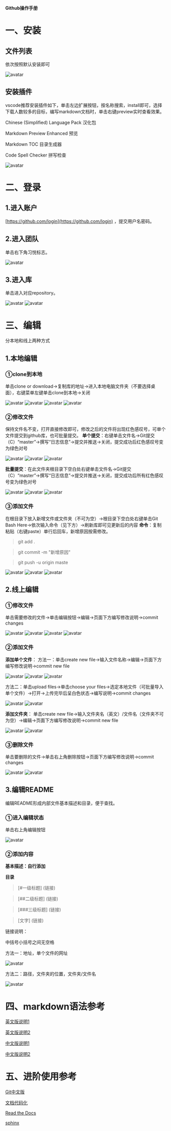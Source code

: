 **Github操作手册**

# 一、安装
## 文件列表
依次按照默认安装即可

![avatar](images/图片01.png)
## 安装插件
vscode推荐安装插件如下，单击左边扩展按钮，按名称搜索，install即可，选择下载人数较多的目标，编写markdown文档时，单击右键preview实时查看效果。

Chinese (Simplified) Language Pack 汉化包

Markdown Preview Enhanced 预览

Markdown TOC 目录生成器

Code Spell Checker 拼写检查

![avatar](images/图片02.png)

# 二、登录
## 1.进入账户
[https://github.com/login](https://github.com/login) ，提交用户名密码。
## 2.进入团队
单击右下角习悦标志。

![avatar](images/图片1.png)
## 3.进入库
单击进入对应repository。

![avatar](images/图片2.png)
![avatar](images/图片3.png)

# 三、编辑
分本地和线上两种方式
## 1.本地编辑
### ①clone到本地

单击clone or download→复制库的地址→进入本地电脑文件夹（不要选择桌面），右键菜单左键单击clone到本地→关闭  

![avatar](images/图片4.png)
![avatar](images/图片5.png)
![avatar](images/图片6.png)
![avatar](images/图片7.png)
### ②修改文件
保持文件名不变，打开直接修改即可，修改之后的文件将出现红色感叹号，可单个文件提交到github库，也可批量提交。
**单个提交**：右键单击文件名→Git提交（C）“master”→撰写“日志信息”→提交并推送→关闭，提交成功后红色感叹号变为绿色对号

![avatar](images/图片8.png)
![avatar](images/图片9.png)
![avatar](images/图片10.png)

**批量提交**：在此文件夹根目录下空白处右键单击文件名→Git提交（C）“master”→撰写“日志信息”→提交并推送→关闭，提交成功后所有红色感叹号变为绿色对号

![avatar](images/图片11.png)
![avatar](images/图片12.png)
![avatar](images/图片13.png)

### ③添加文件
在根目录下放入新增文件或文件夹（不可为空）→根目录下空白处右键单击Git Bash Here→依次输入命令（见下方）→刷新库即可见更新后的内容
**命令**：复制粘贴（右键paste）单行后回车，新增原因按需修改。

>git add .

>git commit -m "新增原因"

>git push -u origin maste

![avatar](images/图片14.png)
![avatar](images/图片15.png)
![avatar](images/图片16.png)

## 2.线上编辑
### ①修改文件
单击需要修改的文件→单击编辑按钮→编辑→页面下方编写修改说明→commit changes

![avatar](images/图片17.png)
![avatar](images/图片18.png)
![avatar](images/图片19.png)
![avatar](images/图片20.png)

### ②添加文件
**添加单个文件**：
方法一：单击create new file→输入文件名称→编辑→页面下方编写修改说明→commit new file

![avatar](images/图片21.png)
![avatar](images/图片22.png)
![avatar](images/图片23.png)

方法二：单击upload files→单击choose your files→选定本地文件（可批量导入单个文件）→打开→上传完毕后呈白色状态→编写说明→commit changes

![avatar](images/图片24.png)
![avatar](images/图片25.png)

**添加文件夹**：
单击create new file→输入文件夹名（英文）/文件名（文件夹不可为空）→编辑→页面下方编写修改说明→commit new file

![avatar](images/图片26.png)
![avatar](images/图片27.png)

### ③删除文件
单击要删除的文件→单击右上角删除按钮→页面下方编写修改说明→commit changes

![avatar](images/图片28.png)
![avatar](images/图片29.png)

## 3.编辑README
编辑README形成内部文件基本描述和目录，便于查找。
### ①进入编辑状态
单击右上角编辑按钮

![avatar](images/图片30.png)

### ②添加内容
**基本描述：自行添加**

**目录**

>[#一级标题] (链接)

>[##二级标题] (链接)

>[###三级标题] (链接)

>[文字] (链接)

链接说明：

中括号小括号之间无空格

方法一：地址，单个文件的网址

![avatar](images/图片31.png)

方法二：路径，文件夹的位置，文件夹/文件名

![avatar](images/图片32.png)

# 四、markdown语法参考
[英文版说明1](https://guides.github.com/features/mastering-markdown/)

[英文版说明2](https://www.markdownguide.org/basic-syntax)

[中文版说明1](https://shd101wyy.github.io/markdown-preview-enhanced/#/zh-cn/markdown-basics)

[中文版说明2](https://www.appinn.com/markdown/#img)

# 五、进阶使用参考
[Git中文版](https://git-scm.com/book/zh/v2)

[文档代码化](https://doclikecode.readthedocs.io/zh_CN/latest/index.html)

[Read the Docs](https://docs.readthedocs.io/en/latest/index.html#)

[sphinx](http://www.sphinx-doc.org/en/master/index.html)

